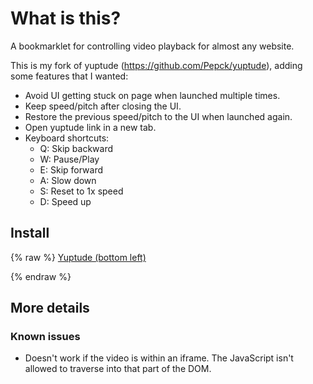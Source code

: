 # What is this?

A bookmarklet for controlling video playback for almost any website.

This is my fork of yuptude (https://github.com/Pepck/yuptude), adding some features that I wanted:
* Avoid UI getting stuck on page when launched multiple times.
* Keep speed/pitch after closing the UI.
* Restore the previous speed/pitch to the UI when launched again.
* Open yuptude link in a new tab.
* Keyboard shortcuts:
  * Q: Skip backward
  * W: Pause/Play
  * E: Skip forward
  * A: Slow down
  * S: Reset to 1x speed
  * D: Speed up

## Install 

{% raw %}
<a href="javascript:void%20function(){function%20a(a){return%20document.getElementById(a)}function%20b(){y=a(%22yptd-in%22).value,window.sessionStorage.setItem(%22yuptudeSpeed%22,y)}function%20c(){r.removeEventListener(%22input%22,b),t.removeEventListener(%22click%22,c),u.removeEventListener(%22click%22,d),w.removeEventListener(%22click%22,f),x.removeEventListener(%22click%22,g),window.removeEventListener(%22keypress%22,l),o.parentNode.removeChild(o),q.parentNode.removeChild(q),clearInterval(A)}function%20d(){z=a(%22yptd-pin%22).checked,window.sessionStorage.setItem(%22yuptudePitch%22,z)}function%20f(){e=a(%22yptd-in%22).value,e=e%3FparseFloat(e):1,e=3.9%3E=e%3Fe+.1:e,h(e)}function%20g(){e=a(%22yptd-in%22).value,e=e%3FparseFloat(e):1,e=.6%3C=e%3Fe-.1:e,h(e)}function%20h(b){y=b.toFixed(1),a(%22yptd-in%22).value=y,window.sessionStorage.setItem(%22yuptudeSpeed%22,y)}function%20i(a){m=document.querySelectorAll(%22video%22);for(var%20b=0;b%3Cm.length;b++)n=m[b],n%26%262%3C=n.readyState%26%26(n.playbackRate=a||y||1,n.mozPreservesPitch=n.webkitPreservesPitch=n.preservePitch=!z)}function%20j(a){m=document.querySelectorAll(%22video%22);for(var%20b=0;b%3Cm.length;b++)n=m[b],n%26%262%3C=n.readyState%26%26(n.currentTime+=a)}function%20k(){m=document.querySelectorAll(%22video%22),all_paused=!0;for(var%20a=0;a%3Cm.length;a++)n=m[a],n%26%262%3C=n.readyState%26%26!n.paused%26%26(all_paused=!1,n.pause());if(all_paused)for(var%20a=0;a%3Cm.length;a++)n=m[a],n%26%262%3C=n.readyState%26%26n.play()}function%20l(a){%22d%22===a.key%3Ff():%22s%22===a.key%3Fh(1):%22a%22===a.key%3Fg():%22q%22===a.key%3Fj(-10):%22w%22===a.key%3Fk():%22e%22===a.key%26%26j(10)}if(null!==a(%22yptd%22))return%20void%20console.log(%22yuptude's%20already%20running!%22);console.log(%22Starting%20yuptude!%22);var%20m,n,e,o=document.createElement(%22div%22);o.innerHTML=%22%3Cstyle%20id=\%22yptd-style\%22%3E%20%20%20%20%20%20%20%20%20%20%20%20%23yptd%20span,%23yptd-box{float:left;padding:0%20.5em;display:block}%23yptd%20span%20em,%23yptd-bottom,%23yptd-in{vertical-align:middle}%23yptd-pit,%23yptd-pit%20input{float:right}%23yptd%20a,%23yptd-bar{background-color:%23fd0d5d}%23yptd{z-index:9999999999;position:fixed;bottom:0;left:6px;font:16px%20Helvetica,Arial,sans-serif;-webkit-text-size-adjust:100%25;-ms-text-size-adjust:100%25}%23yptd%20*{margin:0}%23yptd%20a{border-radius:5px;-moz-border-radius:5px;-webkit-border-radius:5px;float:left;margin:0%20.5em%200%200;padding:.25em%201em;font-weight:700;color:%23FFF}%23yptd%20a%20em{font-size:.9em}%23yptd%20a:active,%23yptd%20a:focus,%23yptd%20a:hover{outline:0;color:%23fd0d5d;background-color:%23FFF;text-decoration:none}%23yptd%20span{border-radius:3px;-moz-border-radius:3px;-webkit-border-radius:3px;-moz-box-sizing:border-box;-webkit-box-sizing:border-box;box-sizing:border-box;margin:.5em;width:2.5em;border-bottom:2px%20solid%20rgba(0,0,0,.25);text-decoration:none;color:%23000;background-color:%23FFF;cursor:pointer;text-align:center}%23yptd%20span%20em{font-size:.75em}%23yptd%20span:active,%23yptd%20span:focus,%23yptd%20span:hover{color:%23fd0d5d}%23yptd-bar{border-radius:3px%203px%200%200;-moz-border-radius:3px%203px%200%200;-webkit-border-radius:3px%203px%200%200;height:2.25em}%23yptd-bar:after,%23yptd-bottom:after{content:\%22\%22;display:block;clear:both}%23yptd-controls{float:right;height:2.25em;border-left:2px%20solid%20rgba(0,0,0,.33)}%23yptd-box{-moz-box-sizing:border-box;-webkit-box-sizing:border-box;box-sizing:border-box;width:4em;min-width:4em;height:100%25;background-color:rgba(0,0,0,.15)}%23yptd-in{width:100%25;height:100%25;border:0;text-align:center;font:14px%20Helvetica,Arial,sans-serif;font-family:Helvetica,Arial,sans-serif;font-size:14px;color:%23FFF;background-color:transparent}%23yptd-bottom{padding:.75em;font-size:.75em;background-color:rgba(0,0,0,.8)}%23yptd-pit{position:relative;padding:.25em%200}%23yptd-pit%20label{margin-right:.5em;color:%23FFF}%23yptd-pit%20em{display:none}%23yptd-pit:active%20em,%23yptd-pit:focus%20em,%23yptd-pit:hover%20em{display:block;position:absolute;top:-2.5em;left:0;padding:.5em;white-space:pre;font-size:.8em;background-color:%23fd0d5d}%20%20%20%20%20%20%20%20%20%20%20%20%3C/style%3E%20%20%20%20%20%20%20%20%3Cdiv%20id=\%22yptd\%22%3E%3Cdiv%20id=\%22yptd-bar\%22%3E%3Cspan%20id=\%22yptd-off\%22%3E%3Cem%3EHide%3C/em%3E%3C/span%3E%3Cdiv%20id=\%22yptd-controls\%22%3E%3Cspan%20id=\%22yptd-dwn\%22%3E-%3C/span%3E%3Cdiv%20id=\%22yptd-box\%22%3E%3Cinput%20id=\%22yptd-in\%22%20type=\%22text\%22%20value=\%221.0\%22%3E%3C/div%3E%3Cspan%20id=\%22yptd-up\%22%3E+%3C/span%3E%3C/div%3E%3C/div%3E%3Cdiv%20id=\%22yptd-bottom\%22%3E%3Ca%20href=\%22http://yuptude.com\%22%20target=\%22_blank\%22%3E%3Cem%3Eyuptude%3C/em%3E%3C/a%3E%3Cdiv%20id=\%22yptd-pit\%22%3E%3Clabel%20for=\%22yptd-pin\%22%3E%20Shift%20Pitch%20%3Cem%3E(Firefox%20%26amp;%20Safari%20only)%3C/em%3E%3C/label%3E%3Cinput%20type=\%22checkbox\%22%20name=\%22yptd-pin\%22%20id=\%22yptd-pin\%22%20value=\%221\%22%3E%3C/div%3E%3C/div%3E%3C/div%3E%22,document.body.appendChild(o);var%20o=a(%22yptd%22),q=a(%22yptd-style%22),r=a(%22yptd-in%22),t=a(%22yptd-off%22),u=a(%22yptd-pin%22),w=a(%22yptd-up%22),x=a(%22yptd-dwn%22),y=window.sessionStorage.getItem(%22yuptudeSpeed%22);null===y%3Fy=1:(console.log(%22Recovered%20speed%20%22+y),a(%22yptd-in%22).value=y);var%20z=window.sessionStorage.getItem(%22yuptudePitch%22);null===z%3Fz=!1:(console.log(%22Recovered%20pitch%20%22+z),a(%22yptd-pin%22).checked=z),r.addEventListener(%22input%22,b),t.addEventListener(%22click%22,c),u.addEventListener(%22click%22,d),w.addEventListener(%22click%22,f),x.addEventListener(%22click%22,g);var%20A=setInterval(function(){i()},100);window.addEventListener(%22keypress%22,l,!1)}();">Yuptude (bottom left)</a>

{% endraw %}

## More details

### Known issues

* Doesn't work if the video is within an iframe.  The JavaScript isn't allowed to traverse into that part of the DOM.
